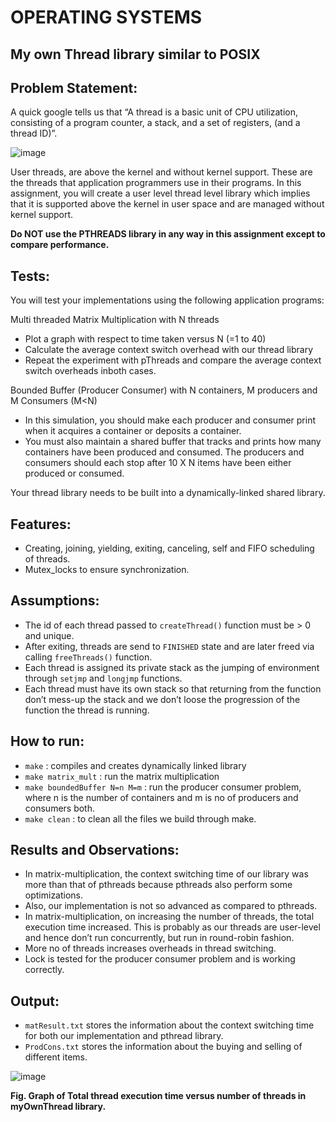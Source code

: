 # OPERATING SYSTEMS
## My own Thread library similar to POSIX
## Problem Statement:
A quick google tells us that “A thread is a basic unit of CPU utilization, consisting of a program counter, a stack, and a set of registers, (and a thread ID)”.

![image](https://user-images.githubusercontent.com/61209181/137616245-d44cac7b-94e2-4465-a8c1-f7b13bd5d047.png)

User threads, are above the kernel and without kernel support. These are the threads that application programmers use in their programs.
In this assignment, you will create a user level thread level library which implies that it is supported above the kernel in user space and are managed without kernel support.

**Do NOT use the PTHREADS library in any way in this assignment except to compare performance.** 

## Tests:
You will test your implementations using the following application programs:

Multi threaded Matrix Multiplication with N threads 
* Plot a graph with respect to time taken versus N (=1 to 40) 
* Calculate the average context switch overhead with our thread library 
* Repeat the experiment with pThreads and compare the average context switch  overheads inboth cases. 

Bounded Buffer (Producer Consumer) with N containers, M producers and M Consumers (M<N) 
* In this simulation, you should make each producer and consumer print when it acquires a container or deposits a container. 
* You must also maintain a shared buffer that tracks and prints how many containers  have been produced and consumed. The producers and consumers should each stop after 10 X N items have been either produced or consumed. 

Your thread library needs to be built into a dynamically-linked shared library.  

## Features:
* Creating, joining, yielding, exiting, canceling, self and FIFO scheduling of threads.
* Mutex_locks to ensure synchronization.

## Assumptions:
* The id of each thread passed to <code>createThread()</code> function must be > 0 and unique.
* After exiting, threads are send to <code>FINISHED</code> state and are later freed via calling <code>freeThreads()</code> function.
* Each thread is assigned its private stack as the jumping of environment through <code>setjmp</code> and <code>longjmp</code> functions. 
* Each thread must have its own stack so that returning from the function don’t mess-up the stack and we don’t loose the progression of the function the thread is running.


## How to run:
* <code>make</code> : compiles and creates dynamically linked library
* <code>make matrix_mult</code> : run the matrix multiplication
* <code>make boundedBuffer N=n M=m</code> : run the producer consumer problem, where n is the number of containers and m is no of producers and consumers both.
* <code>make clean</code> : to clean all the files we build through make.

## Results and Observations:
* In matrix-multiplication, the context switching time of our library was more than that of pthreads because pthreads also perform some optimizations.
* Also, our implementation is not so advanced as compared to pthreads.
* In matrix-multiplication, on increasing the number of threads, the total execution time increased. This is probably as our threads are user-level and hence don’t run concurrently, but run in round-robin fashion. 
* More no of threads increases overheads in thread switching.
* Lock is tested for the producer consumer problem and is working correctly.

## Output:
* <code>matResult.txt</code> stores the information about the context switching time for both our implementation and pthread library.
* <code>ProdCons.txt</code> stores the information about the buying and selling of different items.

![image](https://user-images.githubusercontent.com/61209181/137616790-dc11f166-fb93-411f-8eea-52436cb1074e.png)

**Fig.  Graph of Total thread execution time versus number of threads in myOwnThread library.**
